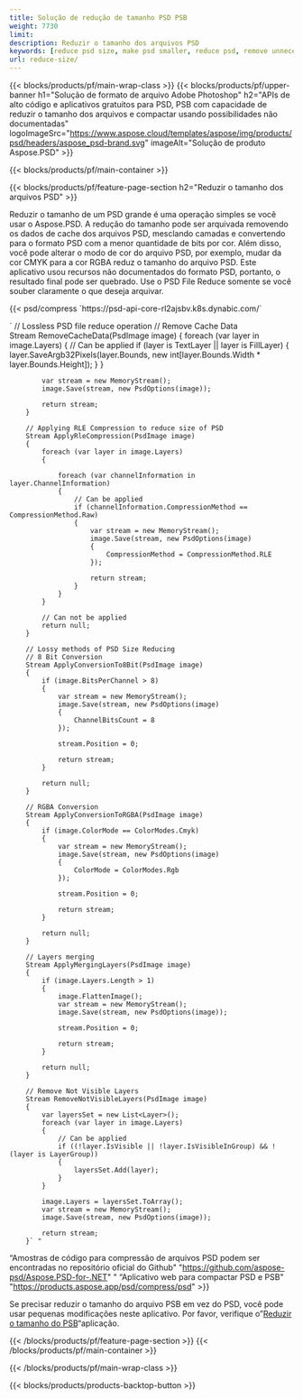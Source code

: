 ```yaml
---
title: Solução de redução de tamanho PSD PSB
weight: 7730
limit: 
description: Reduzir o tamanho dos arquivos PSD
keywords: [reduce psd size, make psd smaller, reduce psd, remove unnecessary psd data]
url: reduce-size/
---
```

{{< blocks/products/pf/main-wrap-class >}}
{{< blocks/products/pf/upper-banner h1="Solução de formato de arquivo Adobe Photoshop" h2="APIs de alto código e aplicativos gratuitos para PSD, PSB com capacidade de reduzir o tamanho dos arquivos e compactar usando possibilidades não documentadas" logoImageSrc="https://www.aspose.cloud/templates/aspose/img/products/psd/headers/aspose_psd-brand.svg" imageAlt="Solução de produto Aspose.PSD" >}}

{{< blocks/products/pf/main-container >}}

{{< blocks/products/pf/feature-page-section h2="Reduzir o tamanho dos arquivos PSD" >}}

<p>Reduzir o tamanho de um PSD grande é uma operação simples se você usar o Aspose.PSD. A redução do tamanho pode ser arquivada removendo os dados de cache dos arquivos PSD, mesclando camadas e convertendo para o formato PSD com a menor quantidade de bits por cor. Além disso, você pode alterar o modo de cor do arquivo PSD, por exemplo, mudar da cor CMYK para a cor RGBA reduz o tamanho do arquivo PSD. Este aplicativo usou recursos não documentados do formato PSD, portanto, o resultado final pode ser quebrado. Use o PSD File Reduce somente se você souber claramente o que deseja arquivar.</p>
{{< psd/compress `https://psd-api-core-rl2ajsbv.k8s.dynabic.com/` 

`        // Lossless PSD file reduce operation
        // Remove Cache Data			
        Stream RemoveCacheData(PsdImage image)
        {
            foreach (var layer in image.Layers)
            {
                // Can be applied
                if (layer is TextLayer || layer is FillLayer)
                {
                    layer.SaveArgb32Pixels(layer.Bounds, new int[layer.Bounds.Width * layer.Bounds.Height]);
                }
            }

            var stream = new MemoryStream();
            image.Save(stream, new PsdOptions(image));

            return stream;
        }

        // Applying RLE Compression to reduce size of PSD
        Stream ApplyRleCompression(PsdImage image)
        {
            foreach (var layer in image.Layers)
            {

                foreach (var channelInformation in layer.ChannelInformation)
                {
                    // Can be applied
                    if (channelInformation.CompressionMethod == CompressionMethod.Raw)
                    {
                        var stream = new MemoryStream();
                        image.Save(stream, new PsdOptions(image)
                        {
                            CompressionMethod = CompressionMethod.RLE
                        });

                        return stream;
                    }
                }
            }

            // Can not be applied
            return null;
        }

        // Lossy methods of PSD Size Reducing
        // 8 Bit Conversion
        Stream ApplyConversionTo8Bit(PsdImage image)
        {
            if (image.BitsPerChannel > 8)
            {
                var stream = new MemoryStream();
                image.Save(stream, new PsdOptions(image)
                {
                    ChannelBitsCount = 8
                });

                stream.Position = 0;

                return stream;
            }

            return null;
        }
       
        // RGBA Conversion
        Stream ApplyConversionToRGBA(PsdImage image)
        {
            if (image.ColorMode == ColorModes.Cmyk)
            {
                var stream = new MemoryStream();
                image.Save(stream, new PsdOptions(image)
                {
                    ColorMode = ColorModes.Rgb
                });

                stream.Position = 0;

                return stream;
            }

            return null;
        }

        // Layers merging
        Stream ApplyMergingLayers(PsdImage image)
        {
            if (image.Layers.Length > 1)
            {
                image.FlattenImage();
                var stream = new MemoryStream();
                image.Save(stream, new PsdOptions(image));

                stream.Position = 0;

                return stream;
            }

            return null;
        }

        // Remove Not Visible Layers
        Stream RemoveNotVisibleLayers(PsdImage image)
        {
            var layersSet = new List<Layer>();
            foreach (var layer in image.Layers)
            {
                // Can be applied
                if ((!layer.IsVisible || !layer.IsVisibleInGroup) && !(layer is LayerGroup))
                {
                    layersSet.Add(layer);
                }
            }

            image.Layers = layersSet.ToArray();
            var stream = new MemoryStream();
            image.Save(stream, new PsdOptions(image));

            return stream;
        }` "
“Amostras de código para compressão de arquivos PSD podem ser encontradas no repositório oficial do Github"  "https://github.com/aspose-psd/Aspose.PSD-for-.NET" "
“Aplicativo web para compactar PSD e PSB" "https://products.aspose.app/psd/compress/psd" >}}
<p>Se precisar reduzir o tamanho do arquivo PSB em vez do PSD, você pode usar pequenas modificações neste aplicativo. Por favor, verifique o”<a href="/psd/reduce-size/psb">Reduzir o tamanho do PSB</a>“aplicação.</p>
{{< /blocks/products/pf/feature-page-section >}}
{{< /blocks/products/pf/main-container >}}


{{< /blocks/products/pf/main-wrap-class >}}

{{< blocks/products/products-backtop-button >}}
